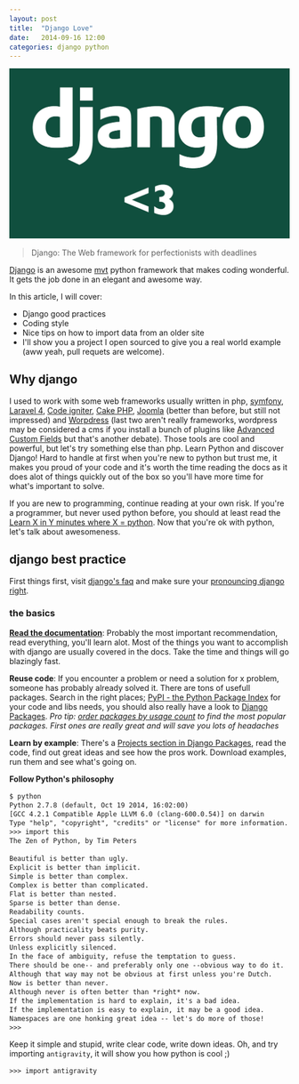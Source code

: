 ```yaml
---
layout: post
title:  "Django Love"
date:   2014-09-16 12:00
categories: django python
---
```


![django-love](/images/django-love.jpg)

> Django: The Web framework for perfectionists with deadlines

<!-- more -->

[Django](https://djangoproject.com) is an awesome [mvt](https://docs.djangoproject.com/en/dev/faq/general/#django-appears-to-be-a-mvc-framework-but-you-call-the-controller-the-view-and-the-view-the-template-how-come-you-don-t-use-the-standard-names) python framework that makes coding wonderful. It gets the job done in an elegant and awesome way.

In this article, I will cover:

* Django <span class="label label-info">good practices</span>
* Coding style
* Nice tips on how to import data from an older site
* I'll show you a project I open sourced to give you a real world example (aww yeah, pull requets are welcome).
  
## Why django

I used to work with some web frameworks usually written in php, [symfony](http://symfony.com/), [Laravel 4](http://laravel.com/), [Code igniter](http://www.codeigniter.com/), [Cake PHP](http://cakephp.org/), [Joomla](http://www.joomla.org/) (better than before, but still not impressed) and [Worpdress](https://wordpress.org/) (last two aren't really frameworks, wordpress may be considered a cms if you install a bunch of plugins like [Advanced Custom Fields](https://wordpress.org/plugins/advanced-custom-fields/) but that's another debate). Those tools are cool and powerful, but let's try something else than php. Learn Python and discover Django! Hard to handle at first when you're new to python but trust me, it makes you proud of your code and it's worth the time reading the docs as it does alot of things quickly out of the box so you'll have more time for what's important to solve.

If you are new to programming, continue reading at your own risk. If you're a programmer, but never used python before, you should at least read the [Learn X in Y minutes where X = python](http://learnxinyminutes.com/docs/python/). Now that you're ok with python, let's talk about awesomeness. 

## django best practice

First things first, visit [django's faq](https://docs.djangoproject.com/en/dev/faq/) and make sure your [pronouncing django right](http://red-bean.com/~adrian/django_pronunciation.mp3).

### the basics

**[Read the documentation](https://docs.djangoproject.com/en/dev/)**: Probably the most important recommendation, read everything, you'll learn alot. Most of the things you want to accomplish with django are usually covered in the docs. Take the time and things will go blazingly fast.

**Reuse code**: If you encounter a problem or need a solution for x problem, someone has probably already solved it. There are tons of usefull packages. Search in the right places; [PyPI - the Python Package Index](https://pypi.python.org/pypi) for your code and libs needs, you should also really have a look to [Django Packages](https://www.djangopackages.com/). *Pro tip: [order packages by usage count](https://www.djangopackages.com/categories/apps/?sort=usage_count) to find the most popular packages. First ones are really great and will save you lots of headaches*

**Learn by example**: There's a [Projects section in Django Packages](https://www.djangopackages.com/categories/projects/?sort=usage_count), read the code, find out great ideas and see how the pros work. Download examples, run them and see what's going on.

**Follow Python's philosophy**

    $ python
    Python 2.7.8 (default, Oct 19 2014, 16:02:00)
    [GCC 4.2.1 Compatible Apple LLVM 6.0 (clang-600.0.54)] on darwin
    Type "help", "copyright", "credits" or "license" for more information.
    >>> import this
    The Zen of Python, by Tim Peters

    Beautiful is better than ugly.
    Explicit is better than implicit.
    Simple is better than complex.
    Complex is better than complicated.
    Flat is better than nested.
    Sparse is better than dense.
    Readability counts.
    Special cases aren't special enough to break the rules.
    Although practicality beats purity.
    Errors should never pass silently.
    Unless explicitly silenced.
    In the face of ambiguity, refuse the temptation to guess.
    There should be one-- and preferably only one --obvious way to do it.
    Although that way may not be obvious at first unless you're Dutch.
    Now is better than never.
    Although never is often better than *right* now.
    If the implementation is hard to explain, it's a bad idea.
    If the implementation is easy to explain, it may be a good idea.
    Namespaces are one honking great idea -- let's do more of those!
    >>>

Keep it simple and stupid, write clear code, write down ideas. Oh, and try importing `antigravity`, it will show you how python is cool ;)

    >>> import antigravity
